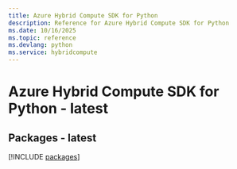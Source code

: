 ```yaml
---
title: Azure Hybrid Compute SDK for Python
description: Reference for Azure Hybrid Compute SDK for Python
ms.date: 10/16/2025
ms.topic: reference
ms.devlang: python
ms.service: hybridcompute
---
```

# Azure Hybrid Compute SDK for Python - latest
## Packages - latest
[!INCLUDE [packages](hybrid-compute-index.md)]